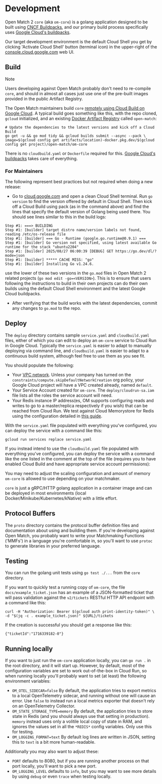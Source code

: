 # Development

Open Match 2 `core` (aka `om-core`) is a golang application designed to be built using [CNCF Buildpacks](https://www.cncf.io/projects/buildpacks/), and our primary build process specifically uses [Google Cloud's buildpacks](https://cloud.google.com/docs/buildpacks/overview).

Our target development environment is the default Cloud Shell you get by clicking 'Activate Cloud Shell' button (terminal icon) in the upper-right of the [console.cloud.google.com](https://console.cloud.google.com/) web UI.

## Build

> [!NOTE]
> Users developing against Open Match probably don't need to re-compile `core`, and should in almost all cases just use one of the pre-built images provided in the public Artifact Registry.

The Open Match maintainers build `core` [remotely using Cloud Build on Google Cloud](https://cloud.google.com/docs/buildpacks/build-application#remote_builds). A typical build goes something like this, with the repo cloned, `gcloud` initialized, and an existing [Docker Artifact Registry](https://cloud.google.com/artifact-registry/docs/docker/store-docker-container-images) called `open-match`:

```
# Update the dependencies to the latest versions and kick off a Cloud Build
go get -u && go mod tidy && gcloud builds submit --async --pack \
image=$(gcloud config get artifacts/location)-docker.pkg.dev/$(gcloud config get project)/open-match/om-core
```

There is no `cloudbuild.yaml` or `Dockerfile` required for this. [Google Cloud's buildpacks](https://cloud.google.com/docs/buildpacks/overview) takes care of everything.

### For Maintainers

The following represent best practices but not required when doing a new release:

- Go to [cloud.google.com](cloud.google.com) and open a clean Cloud Shell terminal. Run `go version` to find the version offered by default in Cloud Shell. Then kick off a Cloud Build using pack (as in the command above) and find the lines that specify the default version of Golang being used there. You should see lines similar to this in the build logs:

```
Step #1: ===> BUILDING
Step #1: [builder] target distro name/version labels not found, reading /etc/os-release file
Step #1: [builder] === Go - Runtime (google.go.runtime@0.9.1) ===
Step #1: [builder] Go version not specified, using latest available Go runtime for the stack "ubuntu2204"
Step #1: [builder] 2025/08/27 06:00:39 [DEBUG] GET https://go.dev/dl/?mode=json
Step #1: [builder] ***** CACHE MISS: "go"
Step #1: [builder] Installing Go v1.24.6.
```

use the lower of these two versions in the `go.mod` files in Open Match 2 related projects (`go mod edit -go=<VERSION>`). This is to ensure that users following the instructions to build in their own projects can do their own builds using the default Cloud Shell environment and the latest Google Cloud buildpacks.

- After verifying that the build works with the latest dependencies, commit any changes to `go.mod` to the repo.

## Deploy

The `deploy` directory contains sample `service.yaml` and `cloudbuild.yaml` files, either of which you can edit to deploy an `om-core` service to Cloud Run in Google Cloud. Typically the `service.yaml` is easier to adapt to manually deploying via command line, and `cloudbuild.yaml` is easier to adapt to a continuous build system, although feel free to use them as you see fit.

You should populate the following:

- Your [VPC network](https://cloud.google.com/vpc/docs/overview). Unless your company has turned on the `constraints/compute.skipDefaultNetworkCreation` org policy, your Google Cloud project will have a VPC created already, named `default`.
- Your Service Account created for `om-core`. The `deploy/cloudrun-sa.iam` file lists all the roles the service account will need.
- Your Redis instance IP address(es, OM supports configuring reads and writes to go to a master/replica respectively if you wish) that can be reached from Cloud Run. We test against Cloud Memorystore for Redis using the configuration detailed in [this guide](https://cloud.google.com/memorystore/docs/redis/connect-redis-instance-cloud-run).

With the `service.yaml` file populated with everything you've configured, you can deploy the service with a command like this:

```
gcloud run services replace service.yaml
```

If you instead intend to use the `cloudbuild.yaml` file populated with everything you've configured, you can deploy the service with a command like the one listed in the comment at the top of the file (requires you to have enabled Cloud Build and have appropriate service account permissions):

You may need to adjust the scaling configuration and amount of memory `om-core` is allowed to use depending on your matchmaker.

`core` is just a gRPC/HTTP golang application in a container image and can be deployed in most environments (local Docker/Minikube/Kubernetes/kNative) with a little effort.

## Protocol Buffers

The `proto` directory contains the protocol buffer definition files and documentation about using and building them. If you're developing against Open Match, you probably want to write your Matchmaking Functions ('MMFs') in a language you're comfortable in, so you'll want to use `protoc` to generate libraries in your preferred language.

## Testing

You can run the golang unit tests using `go test ./...` from the `core` directory.

If you want to quickly test a running copy of `om-core`, the file `docs/example_ticket.json` has an example of a JSON-formatted ticket that will pass validation against the `v2/tickets` RESTful HTTP API endpoint with a command like this:

```
curl -H "Authorization: Bearer $(gcloud auth print-identity-token)" \
-d "$(jq -c . example_ticket.json)" ${URL}/tickets
```

If the creation is successful you should get a response like this:

```
{"ticketId":"1716339182-0"}
```

## Running locally

If you want to just run the `om-core` application locally, you can `go run .` in the root directory, and it will start up. However, by default, most of the configuration variables are set to work out-of-the-box in Cloud Run, so when running locally you'll probably want to set (at least) the following environment variables:

- `OM_OTEL_SIDECAR=false` By default, the application tries to export metrics to a local OpenTelemetry sidecar, and running without one will cause an error. Use `false` to instead run a local metrics exporter that doesn't rely on an OpenTelemetry Collector.
- `OM_STATE_STORAGE_TYPE=memory` By default, the application tries to store state in Redis (and you should always use that setting in production). `memory` instead uses only a volitile local copy of state in RAM, and ignores the values set in all the `*REDIS*` config variables. Only use this for testing.
- `OM_LOGGING_FORMAT=text` By default log lines are written in JSON, setting this to `text` is a bit more human-readable.

Additionally you may also want to adjust these:

- `PORT` defaults to 8080, but if you are running another process on that port locally, you'll want to pick a new port.
- `OM_LOGGING_LEVEL` defaults to `info`, but you may want to see more details by using `debug` or even `trace` when testing locally.
